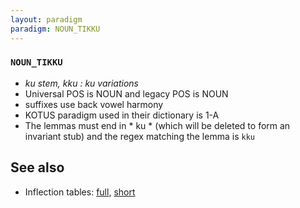 ```yaml
---
layout: paradigm
paradigm: NOUN_TIKKU
---
```

### ` NOUN_TIKKU `

* _ku stem, kku : ku variations_
* Universal POS is NOUN and legacy POS is NOUN
* suffixes use back vowel harmony
* KOTUS paradigm used in their dictionary is 1-A
* The lemmas must end in * ku * (which will be deleted to form an invariant stub) and the regex matching the lemma is ` kku `

## See also

* Inflection tables: [full](gen/T/tikku.html), [short](gen/T/tikku_wikt.html)

